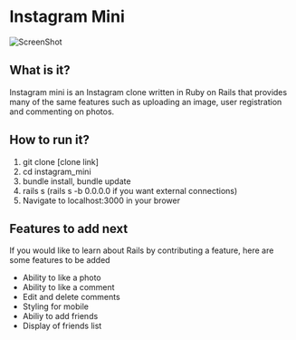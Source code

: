 # Instagram Mini 
![ScreenShot](https://raw.github.com/humanalgorithm/instagram_mini/master/public/img/instagrammini-screenshot.png)

## What is it? 

Instagram mini is an Instagram clone written in Ruby on Rails that provides many of the same features such as uploading an image, user registration and commenting on photos. 

## How to run it? 

1) git clone [clone link]
2) cd instagram_mini
3) bundle install, bundle update
4) rails s (rails s -b 0.0.0.0 if you want external connections)
5) Navigate to localhost:3000 in your brower

## Features to add next
If you would like to learn about Rails by contributing a feature, here are some features to be added
- Ability to like a photo
- Ability to like a comment
- Edit and delete comments
- Styling for mobile
- Abiliy to add friends
- Display of friends list
